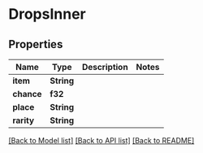 # DropsInner

## Properties

Name | Type | Description | Notes
------------ | ------------- | ------------- | -------------
**item** | **String** |  | 
**chance** | **f32** |  | 
**place** | **String** |  | 
**rarity** | **String** |  | 

[[Back to Model list]](../README.md#documentation-for-models) [[Back to API list]](../README.md#documentation-for-api-endpoints) [[Back to README]](../README.md)


